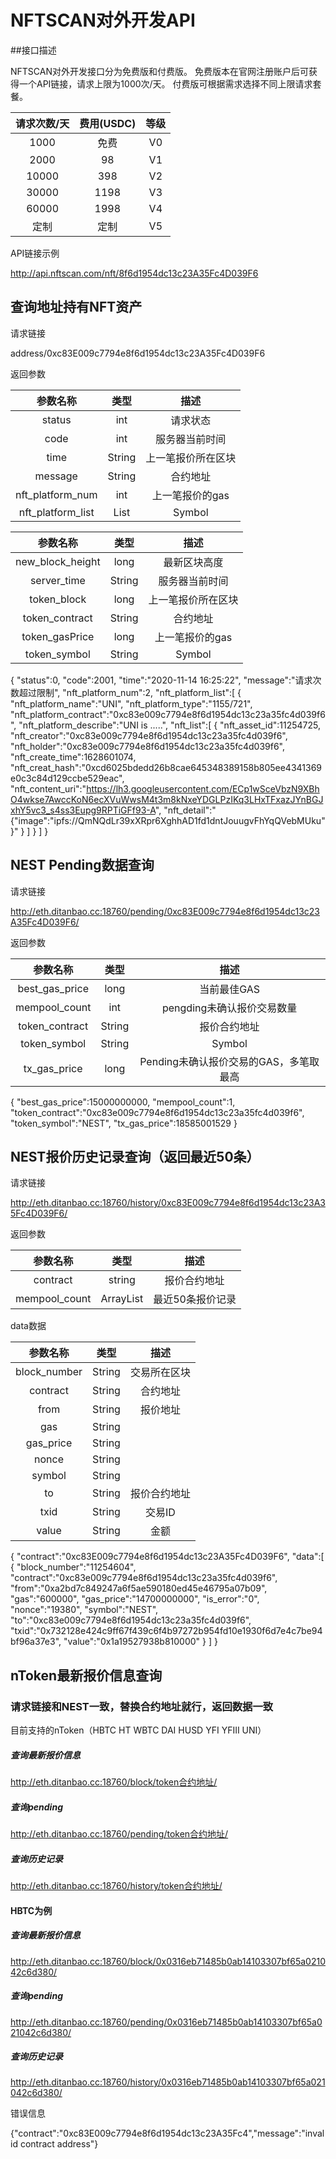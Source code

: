 # NFTSCAN对外开发API
##接口描述 

NFTSCAN对外开发接口分为免费版和付费版。
免费版本在官网注册账户后可获得一个API链接，请求上限为1000次/天。
付费版可根据需求选择不同上限请求套餐。

| 请求次数/天 | 费用(USDC) | 等级 |
| :-----:| :----: | :----: |
| 1000 | 免费 | V0 |
| 2000 | 98 | V1 |
| 10000 | 398 | V2 |
| 30000 | 1198 | V3 |
| 60000 | 1998 | V4 |
| 定制 | 定制 | V5 |

API链接示例

http://api.nftscan.com/nft/8f6d1954dc13c23A35Fc4D039F6


## 查询地址持有NFT资产

请求链接

address/0xc83E009c7794e8f6d1954dc13c23A35Fc4D039F6

返回参数

| 参数名称 | 类型 | 描述 |
| :-----:| :----: | :----: |
| status | int | 请求状态 |
| code | int | 服务器当前时间 |
| time | String | 上一笔报价所在区块 |
| message | String | 合约地址 |
| nft_platform_num | int | 上一笔报价的gas |
| nft_platform_list | List | Symbol |


| 参数名称 | 类型 | 描述 |
| :-----:| :----: | :----: |
| new_block_height | long | 最新区块高度 |
| server_time | String | 服务器当前时间 |
| token_block | long | 上一笔报价所在区块 |
| token_contract | String | 合约地址 |
| token_gasPrice | long | 上一笔报价的gas |
| token_symbol | String | Symbol |




{
    "status":0,
    "code":2001,
    "time":"2020-11-14 16:25:22",
    "message":"请求次数超过限制",
    "nft_platform_num":2,
    "nft_platform_list":[
        {
            "nft_platform_name":"UNI",
            "nft_platform_type":"1155/721",
            "nft_platform_contract":"0xc83e009c7794e8f6d1954dc13c23a35fc4d039f6",
            "nft_platform_describe":"UNI is .....",
            "nft_list":[
                {
                    "nft_asset_id":11254725,
                    "nft_creator":"0xc83e009c7794e8f6d1954dc13c23a35fc4d039f6",
                    "nft_holder":"0xc83e009c7794e8f6d1954dc13c23a35fc4d039f6",
                    "nft_create_time":1628601074,
                    "nft_creat_hash":"0xcd6025bdedd26b8cae645348389158b805ee4341369e0c3c84d129ccbe529eac",
                    "nft_content_uri":"https://lh3.googleusercontent.com/ECp1wSceVbzN9XBhO4wkse7AwccKoN6ecXVuWwsM4t3m8kNxeYDGLPzIKq3LHxTFxazJYnBGJxhY5vc3_s4ss3Eupg9RPTiGFf93-A",
                    "nft_detail":"{\"image\":\"ipfs://QmNQdLr39xXRpr6XghhAD1fd1dntJouugvFhYqQVebMUku\"}"
                }
            ]
        }
    ]
}


## NEST Pending数据查询

请求链接

http://eth.ditanbao.cc:18760/pending/0xc83E009c7794e8f6d1954dc13c23A35Fc4D039F6/

返回参数


| 参数名称 | 类型 | 描述 |
| :-----:| :----: | :----: |
| best_gas_price | long | 当前最佳GAS |
| mempool_count | int | pengding未确认报价交易数量 |
| token_contract | String | 报价合约地址 |
| token_symbol | String | Symbol |
| tx_gas_price | long | Pending未确认报价交易的GAS，多笔取最高 |


{
    "best_gas_price":15000000000,
    "mempool_count":1,
    "token_contract":"0xc83e009c7794e8f6d1954dc13c23a35fc4d039f6",
    "token_symbol":"NEST",
    "tx_gas_price":18585001529
}

## NEST报价历史记录查询（返回最近50条）

请求链接

http://eth.ditanbao.cc:18760/history/0xc83E009c7794e8f6d1954dc13c23A35Fc4D039F6/

返回参数

| 参数名称 | 类型 | 描述 |
| :-----:| :----: | :----: |
| contract| string | 报价合约地址 |
| mempool_count | ArrayList | 最近50条报价记录 |


data数据

| 参数名称 | 类型 | 描述 |
| :-----:| :----: | :----: |
| block_number | String | 交易所在区块 |
| contract | String | 合约地址 |
| from | String | 报价地址 |
| gas | String |  |
| gas_price | String |  |
| nonce | String |  |
| symbol | String |  |
| to | String | 报价合约地址 |
| txid | String | 交易ID |
| value | String | 金额 |


{
    "contract":"0xc83E009c7794e8f6d1954dc13c23A35Fc4D039F6",
    "data":[
        {
            "block_number":"11254604",
            "contract":"0xc83e009c7794e8f6d1954dc13c23a35fc4d039f6",
            "from":"0xa2bd7c849247a6f5ae590180ed45e46795a07b09",
            "gas":"600000",
            "gas_price":"14700000000",
            "is_error":"0",
            "nonce":"19380",
            "symbol":"NEST",
            "to":"0xc83e009c7794e8f6d1954dc13c23a35fc4d039f6",
            "txid":"0x732128e424c9ff67f439c6f4b97272b954fd10e1930f6d7e4c7be94bf96a37e3",
            "value":"0x1a19527938b810000"
        }
    ]
}


## nToken最新报价信息查询

### 请求链接和NEST一致，替换合约地址就行，返回数据一致
目前支持的nToken（HBTC HT WBTC DAI HUSD YFI YFIII UNI）

##### 查询最新报价信息
http://eth.ditanbao.cc:18760/block/token合约地址/
##### 查询pending
http://eth.ditanbao.cc:18760/pending/token合约地址/
##### 查询历史记录
http://eth.ditanbao.cc:18760/history/token合约地址/

#### HBTC为例
##### 查询最新报价信息
http://eth.ditanbao.cc:18760/block/0x0316eb71485b0ab14103307bf65a021042c6d380/
##### 查询pending
http://eth.ditanbao.cc:18760/pending/0x0316eb71485b0ab14103307bf65a021042c6d380/
##### 查询历史记录
http://eth.ditanbao.cc:18760/history/0x0316eb71485b0ab14103307bf65a021042c6d380/


错误信息

{"contract":"0xc83E009c7794e8f6d1954dc13c23A35Fc4","message":"invalid contract address"}
